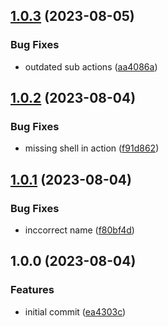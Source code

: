 ## [1.0.3](https://github.com/tr8team/actions.gotrade-test-processing/compare/v1.0.2...v1.0.3) (2023-08-05)


### Bug Fixes

* outdated sub actions ([aa4086a](https://github.com/tr8team/actions.gotrade-test-processing/commit/aa4086a5dc176f5bc4cd20a45c9d145b8acf8218))

## [1.0.2](https://github.com/tr8team/actions.gotrade-test-processing/compare/v1.0.1...v1.0.2) (2023-08-04)


### Bug Fixes

* missing shell in action ([f91d862](https://github.com/tr8team/actions.gotrade-test-processing/commit/f91d86294d3eb28912c3499685d9cd22fa359c7d))

## [1.0.1](https://github.com/tr8team/actions.gotrade-test-processing/compare/v1.0.0...v1.0.1) (2023-08-04)


### Bug Fixes

* inccorrect name ([f80bf4d](https://github.com/tr8team/actions.gotrade-test-processing/commit/f80bf4d5b41ec4a0a2034e8b8dc708a08075e421))

## 1.0.0 (2023-08-04)


### Features

* initial commit ([ea4303c](https://github.com/tr8team/actions.gotrade-test-processing/commit/ea4303cc18b2937c3c96cd5fdedb9a03d8246fde))
